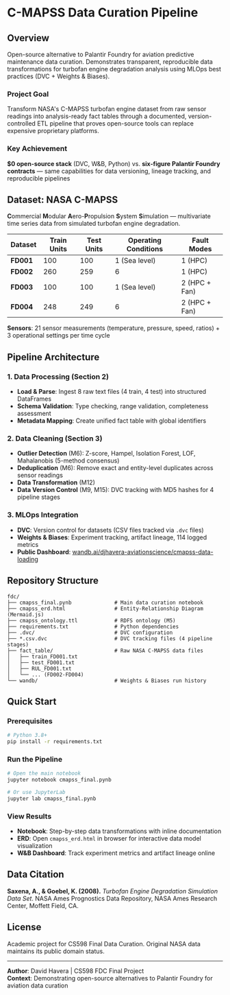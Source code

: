 # C-MAPSS Data Curation Pipeline

## Overview

Open-source alternative to Palantir Foundry for aviation predictive maintenance data curation. Demonstrates transparent, reproducible data transformations for turbofan engine degradation analysis using MLOps best practices (DVC + Weights & Biases).

### Project Goal
Transform NASA's C-MAPSS turbofan engine dataset from raw sensor readings into analysis-ready fact tables through a documented, version-controlled ETL pipeline that proves open-source tools can replace expensive proprietary platforms.

### Key Achievement
**$0 open-source stack** (DVC, W&B, Python) vs. **six-figure Palantir Foundry contracts** — same capabilities for data versioning, lineage tracking, and reproducible pipelines

## Dataset: NASA C-MAPSS

**C**ommercial **M**odular **A**ero-**P**ropulsion **S**ystem **S**imulation — multivariate time series data from simulated turbofan engine degradation.

| Dataset | Train Units | Test Units | Operating Conditions | Fault Modes |
|---------|------------|-----------|---------------------|-------------|
| **FD001** | 100 | 100 | 1 (Sea level) | 1 (HPC) |
| **FD002** | 260 | 259 | 6 | 1 (HPC) |
| **FD003** | 100 | 100 | 1 (Sea level) | 2 (HPC + Fan) |
| **FD004** | 248 | 249 | 6 | 2 (HPC + Fan) |

**Sensors**: 21 sensor measurements (temperature, pressure, speed, ratios) + 3 operational settings per time cycle

## Pipeline Architecture

### 1. Data Processing (Section 2)
- **Load & Parse**: Ingest 8 raw text files (4 train, 4 test) into structured DataFrames
- **Schema Validation**: Type checking, range validation, completeness assessment
- **Metadata Mapping**: Create unified fact table with global identifiers

### 2. Data Cleaning (Section 3)
- **Outlier Detection** (M6): Z-score, Hampel, Isolation Forest, LOF, Mahalanobis (5-method consensus)
- **Deduplication** (M6): Remove exact and entity-level duplicates across sensor readings
- **Data Transformation** (M12)
- **Data Version Control** (M9, M15): DVC tracking with MD5 hashes for 4 pipeline stages

### 3. MLOps Integration
- **DVC**: Version control for datasets (CSV files tracked via `.dvc` files)
- **Weights & Biases**: Experiment tracking, artifact lineage, 114 logged metrics
- **Public Dashboard**: [wandb.ai/djhavera-aviationscience/cmapss-data-loading](https://wandb.ai/djhavera-aviationscience/cmapss-data-loading)

## Repository Structure

```
fdc/
├── cmapss_final.pynb              # Main data curation notebook
├── cmapss_erd.html                # Entity-Relationship Diagram (Mermaid.js)
├── cmapss_ontology.ttl            # RDFS ontology (M5)
├── requirements.txt               # Python dependencies
├── .dvc/                          # DVC configuration
├── *.csv.dvc                      # DVC tracking files (4 pipeline stages)
├── fact_table/                    # Raw NASA C-MAPSS data files
│   ├── train_FD001.txt
│   ├── test_FD001.txt
│   ├── RUL_FD001.txt
│   └── ... (FD002-FD004)
└── wandb/                         # Weights & Biases run history
```

## Quick Start

### Prerequisites
```bash
# Python 3.8+
pip install -r requirements.txt
```

### Run the Pipeline
```bash
# Open the main notebook
jupyter notebook cmapss_final.pynb

# Or use JupyterLab
jupyter lab cmapss_final.pynb
```

### View Results
- **Notebook**: Step-by-step data transformations with inline documentation
- **ERD**: Open `cmapss_erd.html` in browser for interactive data model visualization
- **W&B Dashboard**: Track experiment metrics and artifact lineage online


## Data Citation

**Saxena, A., & Goebel, K. (2008).** *Turbofan Engine Degradation Simulation Data Set*. NASA Ames Prognostics Data Repository, NASA Ames Research Center, Moffett Field, CA.

## License

Academic project for CS598 Final Data Curation. Original NASA data maintains its public domain status.

---

**Author**: David Havera | CS598 FDC Final Project  
**Context**: Demonstrating open-source alternatives to Palantir Foundry for aviation data curation